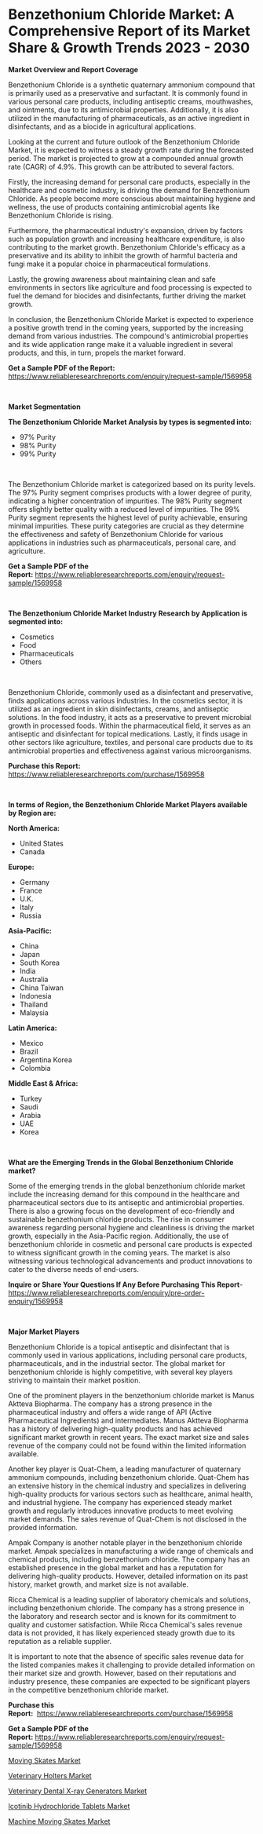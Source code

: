 <p><h1>Benzethonium Chloride Market: A Comprehensive Report of its Market Share & Growth Trends 2023 - 2030</h1></p><p><strong>Market Overview and Report Coverage</strong></p>
<p><p>Benzethonium Chloride is a synthetic quaternary ammonium compound that is primarily used as a preservative and surfactant. It is commonly found in various personal care products, including antiseptic creams, mouthwashes, and ointments, due to its antimicrobial properties. Additionally, it is also utilized in the manufacturing of pharmaceuticals, as an active ingredient in disinfectants, and as a biocide in agricultural applications.</p><p>Looking at the current and future outlook of the Benzethonium Chloride Market, it is expected to witness a steady growth rate during the forecasted period. The market is projected to grow at a compounded annual growth rate (CAGR) of 4.9%. This growth can be attributed to several factors.</p><p>Firstly, the increasing demand for personal care products, especially in the healthcare and cosmetic industry, is driving the demand for Benzethonium Chloride. As people become more conscious about maintaining hygiene and wellness, the use of products containing antimicrobial agents like Benzethonium Chloride is rising.</p><p>Furthermore, the pharmaceutical industry's expansion, driven by factors such as population growth and increasing healthcare expenditure, is also contributing to the market growth. Benzethonium Chloride's efficacy as a preservative and its ability to inhibit the growth of harmful bacteria and fungi make it a popular choice in pharmaceutical formulations.</p><p>Lastly, the growing awareness about maintaining clean and safe environments in sectors like agriculture and food processing is expected to fuel the demand for biocides and disinfectants, further driving the market growth.</p><p>In conclusion, the Benzethonium Chloride Market is expected to experience a positive growth trend in the coming years, supported by the increasing demand from various industries. The compound's antimicrobial properties and its wide application range make it a valuable ingredient in several products, and this, in turn, propels the market forward.</p></p>
<p><strong>Get a Sample PDF of the Report:</strong> <a href="https://www.reliableresearchreports.com/enquiry/request-sample/1569958">https://www.reliableresearchreports.com/enquiry/request-sample/1569958</a></p>
<p>&nbsp;</p>
<p><strong>Market Segmentation</strong></p>
<p><strong>The Benzethonium Chloride Market Analysis by types is segmented into:</strong></p>
<p><ul><li>97% Purity</li><li>98% Purity</li><li>99% Purity</li></ul></p>
<p>&nbsp;</p>
<p><p>The Benzethonium Chloride market is categorized based on its purity levels. The 97% Purity segment comprises products with a lower degree of purity, indicating a higher concentration of impurities. The 98% Purity segment offers slightly better quality with a reduced level of impurities. The 99% Purity segment represents the highest level of purity achievable, ensuring minimal impurities. These purity categories are crucial as they determine the effectiveness and safety of Benzethonium Chloride for various applications in industries such as pharmaceuticals, personal care, and agriculture.</p></p>
<p><strong>Get a Sample PDF of the Report:</strong>&nbsp;<a href="https://www.reliableresearchreports.com/enquiry/request-sample/1569958">https://www.reliableresearchreports.com/enquiry/request-sample/1569958</a></p>
<p>&nbsp;</p>
<p><strong>The Benzethonium Chloride Market Industry Research by Application is segmented into:</strong></p>
<p><ul><li>Cosmetics</li><li>Food</li><li>Pharmaceuticals</li><li>Others</li></ul></p>
<p>&nbsp;</p>
<p><p>Benzethonium Chloride, commonly used as a disinfectant and preservative, finds applications across various industries. In the cosmetics sector, it is utilized as an ingredient in skin disinfectants, creams, and antiseptic solutions. In the food industry, it acts as a preservative to prevent microbial growth in processed foods. Within the pharmaceutical field, it serves as an antiseptic and disinfectant for topical medications. Lastly, it finds usage in other sectors like agriculture, textiles, and personal care products due to its antimicrobial properties and effectiveness against various microorganisms.</p></p>
<p><strong>Purchase this Report:</strong>&nbsp; <a href="https://www.reliableresearchreports.com/purchase/1569958">https://www.reliableresearchreports.com/purchase/1569958</a></p>
<p>&nbsp;</p>
<p><strong>In terms of Region, the Benzethonium Chloride Market Players available by Region are:</strong></p>
<p>
    <p> <strong> North America: </strong>
        <ul>
            <li>United States</li>
            <li>Canada</li>
        </ul>
        </p> 
    <p> <strong> Europe: </strong>
        <ul>
            <li>Germany</li>
            <li>France</li>
            <li>U.K.</li>
            <li>Italy</li>
            <li>Russia</li>
        </ul>
        </p> 
    <p> <strong> Asia-Pacific: </strong>
        <ul>
            <li>China</li>
            <li>Japan</li>
            <li>South Korea</li>
            <li>India</li>
            <li>Australia</li>
            <li>China Taiwan</li>
            <li>Indonesia</li>
            <li>Thailand</li>
            <li>Malaysia</li>
        </ul>
        </p> 
    <p> <strong> Latin America: </strong>
        <ul>
            <li>Mexico</li>
            <li>Brazil</li>
            <li>Argentina Korea</li>
            <li>Colombia</li>
        </ul>
        </p> 
    <p> <strong> Middle East & Africa: </strong>
        <ul>
            <li>Turkey</li>
            <li>Saudi</li>
            <li>Arabia</li>
            <li>UAE</li>
            <li>Korea</li>
        </ul>
    </p>
    </p>
<p>&nbsp;</p>
<p><strong>What are the Emerging Trends in the Global Benzethonium Chloride market?</strong></p>
<p><p>Some of the emerging trends in the global benzethonium chloride market include the increasing demand for this compound in the healthcare and pharmaceutical sectors due to its antiseptic and antimicrobial properties. There is also a growing focus on the development of eco-friendly and sustainable benzethonium chloride products. The rise in consumer awareness regarding personal hygiene and cleanliness is driving the market growth, especially in the Asia-Pacific region. Additionally, the use of benzethonium chloride in cosmetic and personal care products is expected to witness significant growth in the coming years. The market is also witnessing various technological advancements and product innovations to cater to the diverse needs of end-users.</p></p>
<p><strong>Inquire or Share Your Questions If Any Before Purchasing This Report</strong>- <a href="https://www.reliableresearchreports.com/enquiry/pre-order-enquiry/1569958">https://www.reliableresearchreports.com/enquiry/pre-order-enquiry/1569958</a></p>
<p>&nbsp;</p>
<p><strong>Major Market Players</strong></p>
<p><p>Benzethonium Chloride is a topical antiseptic and disinfectant that is commonly used in various applications, including personal care products, pharmaceuticals, and in the industrial sector. The global market for benzethonium chloride is highly competitive, with several key players striving to maintain their market position.</p><p>One of the prominent players in the benzethonium chloride market is Manus Aktteva Biopharma. The company has a strong presence in the pharmaceutical industry and offers a wide range of API (Active Pharmaceutical Ingredients) and intermediates. Manus Aktteva Biopharma has a history of delivering high-quality products and has achieved significant market growth in recent years. The exact market size and sales revenue of the company could not be found within the limited information available.</p><p>Another key player is Quat-Chem, a leading manufacturer of quaternary ammonium compounds, including benzethonium chloride. Quat-Chem has an extensive history in the chemical industry and specializes in delivering high-quality products for various sectors such as healthcare, animal health, and industrial hygiene. The company has experienced steady market growth and regularly introduces innovative products to meet evolving market demands. The sales revenue of Quat-Chem is not disclosed in the provided information.</p><p>Ampak Company is another notable player in the benzethonium chloride market. Ampak specializes in manufacturing a wide range of chemicals and chemical products, including benzethonium chloride. The company has an established presence in the global market and has a reputation for delivering high-quality products. However, detailed information on its past history, market growth, and market size is not available.</p><p>Ricca Chemical is a leading supplier of laboratory chemicals and solutions, including benzethonium chloride. The company has a strong presence in the laboratory and research sector and is known for its commitment to quality and customer satisfaction. While Ricca Chemical's sales revenue data is not provided, it has likely experienced steady growth due to its reputation as a reliable supplier.</p><p>It is important to note that the absence of specific sales revenue data for the listed companies makes it challenging to provide detailed information on their market size and growth. However, based on their reputations and industry presence, these companies are expected to be significant players in the competitive benzethonium chloride market.</p></p>
<p><strong>Purchase this Report:</strong>&nbsp;&nbsp;<a href="https://www.reliableresearchreports.com/purchase/1569958">https://www.reliableresearchreports.com/purchase/1569958</a></p>
<p></p>
<p><strong>Get a Sample PDF of the Report:</strong>&nbsp;<a href="https://www.reliableresearchreports.com/enquiry/request-sample/1569958">https://www.reliableresearchreports.com/enquiry/request-sample/1569958</a></p>
<p><p><a href="https://www.linkedin.com/pulse/moving-skates-market-research-report-unlocks-analysis/">Moving Skates Market</a></p><p><a href="https://medium.com/@ewellklocko/veterinary-holters-market-analysis-its-cagr-market-segmentation-and-global-industry-overview-700ce6a7169e">Veterinary Holters Market</a></p><p><a href="https://medium.com/@orlohagenes/veterinary-dental-x-ray-generators-market-focuses-on-market-share-size-and-projected-forecast-till-c8c61598b4f0">Veterinary Dental X-ray Generators Market</a></p><p><a href="https://www.linkedin.com/pulse/icotinib-hydrochloride-tablets-market-research-report/">Icotinib Hydrochloride Tablets Market</a></p><p><a href="https://www.linkedin.com/pulse/machine-moving-skates-market-share-amp-new-trends-analysis/">Machine Moving Skates Market</a></p></p>